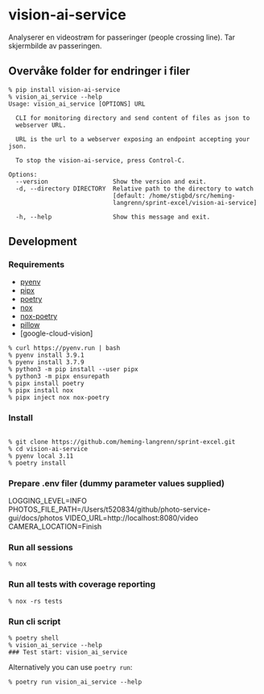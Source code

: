 # vision-ai-service

Analyserer en videostrøm for passeringer (people crossing line). Tar skjermbilde av passeringen. 

## Overvåke folder for endringer i filer

```
% pip install vision-ai-service
% vision_ai_service --help                                 
Usage: vision_ai_service [OPTIONS] URL

  CLI for monitoring directory and send content of files as json to
  webserver URL.

  URL is the url to a webserver exposing an endpoint accepting your json.

  To stop the vision-ai-service, press Control-C.

Options:
  --version                  Show the version and exit.
  -d, --directory DIRECTORY  Relative path to the directory to watch
                             [default: /home/stigbd/src/heming-
                             langrenn/sprint-excel/vision-ai-service]

  -h, --help                 Show this message and exit.

```

## Development
### Requirements
- [pyenv](https://github.com/pyenv/pyenv-installer)
- [pipx](https://github.com/pipxproject/pipx)
- [poetry](https://python-poetry.org/)
- [nox](https://nox.thea.codes/en/stable/)
- [nox-poetry](https://github.com/cjolowicz/nox-poetry)
- [pillow](https://pypi.org/project/Pillow/)
- [google-cloud-vision]

```
% curl https://pyenv.run | bash
% pyenv install 3.9.1
% pyenv install 3.7.9
% python3 -m pip install --user pipx
% python3 -m pipx ensurepath
% pipx install poetry
% pipx install nox
% pipx inject nox nox-poetry
```

### Install
```

% git clone https://github.com/heming-langrenn/sprint-excel.git
% cd vision-ai-service
% pyenv local 3.11
% poetry install
```

### Prepare .env filer (dummy parameter values supplied)
LOGGING_LEVEL=INFO
PHOTOS_FILE_PATH=/Users/t520834/github/photo-service-gui/docs/photos
VIDEO_URL=http://localhost:8080/video
CAMERA_LOCATION=Finish

### Run all sessions
```
% nox
```
### Run all tests with coverage reporting
```
% nox -rs tests
```
### Run cli script
```
% poetry shell
% vision_ai_service --help
### Test start: vision_ai_service

```
Alternatively you can use `poetry run`:
```
% poetry run vision_ai_service --help
```